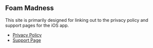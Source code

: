 ## Foam Madness

This site is primarily designed for linking out to the privacy policy and support pages for the iOS app.

- [Privacy Policy](privacy-policy.md)
- [Support Page](support.md)
